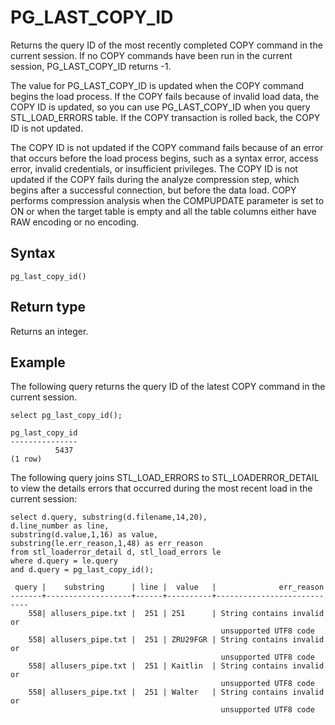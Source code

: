 # PG\_LAST\_COPY\_ID<a name="PG_LAST_COPY_ID"></a>

Returns the query ID of the most recently completed COPY command in the current session\. If no COPY commands have been run in the current session, PG\_LAST\_COPY\_ID returns \-1\. 

 The value for PG\_LAST\_COPY\_ID is updated when the COPY command begins the load process\. If the COPY fails because of invalid load data, the COPY ID is updated, so you can use PG\_LAST\_COPY\_ID when you query STL\_LOAD\_ERRORS table\. If the COPY transaction is rolled back, the COPY ID is not updated\. 

The COPY ID is not updated if the COPY command fails because of an error that occurs before the load process begins, such as a syntax error, access error, invalid credentials, or insufficient privileges\. The COPY ID is not updated if the COPY fails during the analyze compression step, which begins after a successful connection, but before the data load\. COPY performs compression analysis when the COMPUPDATE parameter is set to ON or when the target table is empty and all the table columns either have RAW encoding or no encoding\. 

## Syntax<a name="PG_LAST_COPY_ID-synopsis"></a>

```
pg_last_copy_id()
```

## Return type<a name="PG_LAST_COPY_ID-return-type"></a>

Returns an integer\.

## Example<a name="PG_LAST_COPY_ID-example"></a>

The following query returns the query ID of the latest COPY command in the current session\.

```
select pg_last_copy_id();

pg_last_copy_id
---------------
          5437
(1 row)
```

The following query joins STL\_LOAD\_ERRORS to STL\_LOADERROR\_DETAIL to view the details errors that occurred during the most recent load in the current session:

```
select d.query, substring(d.filename,14,20), 
d.line_number as line, 
substring(d.value,1,16) as value,
substring(le.err_reason,1,48) as err_reason
from stl_loaderror_detail d, stl_load_errors le
where d.query = le.query
and d.query = pg_last_copy_id(); 

 query |    substring      | line |  value   |              err_reason
-------+-------------------+------+----------+----------------------------
    558| allusers_pipe.txt |  251 | 251      | String contains invalid or 
                                               unsupported UTF8 code
    558| allusers_pipe.txt |  251 | ZRU29FGR | String contains invalid or 
                                               unsupported UTF8 code
    558| allusers_pipe.txt |  251 | Kaitlin  | String contains invalid or 
                                               unsupported UTF8 code
    558| allusers_pipe.txt |  251 | Walter   | String contains invalid or 
                                               unsupported UTF8 code
```